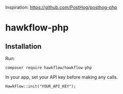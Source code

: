 Inspiration: https://github.com/PostHog/posthog-php

# hawkflow-php

## Installation

Run:

```
composer require hawkflow/hawkflow-php
```

In your app, set your API key before making any calls.

```
HawkFlow::init("YOUR_API_KEY");
```

